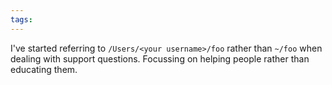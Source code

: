```yaml
---
tags: 
---
```


I've started referring to `/Users/<your username>/foo` rather than `~/foo` when dealing with support questions. Focussing on helping people rather than educating them.
